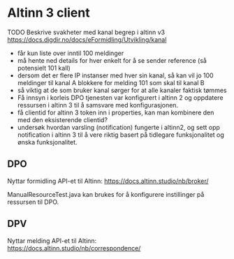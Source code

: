 # Altinn 3 client

TODO
Beskrive svakheter med kanal begrep i altinn v3 https://docs.digdir.no/docs/eFormidling/Utvikling/kanal
- får kun liste over inntil 100 meldinger
- må hente ned details for hver enkelt for å se sender reference (så potensielt 101 kall)
- dersom det er flere IP instanser med hver sin kanal, så kan vil jo 100 meldinger til kanal A blokkere for melding 101 som skal til kanal B
- så viktig at de som bruker kanal sørger for at alle kanaler faktisk tømmes
- Få innsyn i korleis DPO tjenesten var konfigurert i altinn 2 og oppdatere ressursen i altinn 3 til å samsvare med konfigurasjonen.
- få clientid for altinn 3 token inn i properties, kan man kombinere den med den eksisterende clientid?
- undersøk hvordan varsling (notification) fungerte i altinn2, og sett opp notification i altinn 3 til å vere riktig basert på tidlegare funksjonalitet og ønska funksjonalitet.

## DPO

Nyttar formidling API-et til Altinn: https://docs.altinn.studio/nb/broker/

ManualResourceTest.java kan brukes for å konfigurere instillinger på ressursen til DPO.

## DPV

Nyttar melding API-et til Altinn: https://docs.altinn.studio/nb/correspondence/
